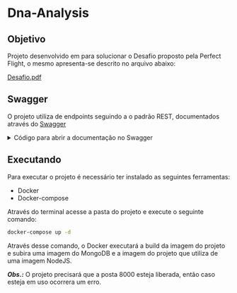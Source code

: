 # Dna-Analysis

## Objetivo

Projeto desenvolvido em para solucionar o Desafio proposto pela Perfect Flight, o mesmo apresenta-se descrito no arquivo abaixo:

[Desafio.pdf](Dna-Analysis%20aa01f752b34145518c4d9a75a1662938/Desafio(1).pdf)

## Swagger

O projeto utiliza de endpoints seguindo a o padrão REST, documentados através do [Swagger](http://editor.swagger.io )
<details>
<summary>
    Código para abrir a documentação no Swagger 
</summary>
    
```yaml
    swagger: "2.0"
    info:
      description: "API voltada para a classificação de simios e não simios com base em cadeia de DNA."
      version: "1.0.0"
      title: "Dna Analysis"
      contact:
        email: "uricbonatti.eng@gmail.com"
    host: "localhost:8000"
    basePath: "/"
    schemes:
    - "https"
    - "http"
    paths:
      /simian:
        post:
          tags:
          - "Analisys"
          summary: "Analisa uma cadeia de DNA"
          description: "Realiza a busca por sequencias dentro da cadeia de DNA que correspondem a um simio"
          operationId: "analisysChain"
          consumes:
          - "application/json"
          produces:
          - "application/json"
          parameters:
          - in: "body"
            name: "body"
            description: "Para analisar uma cadeia de DNA é necessario envia-la em um formato de um vetor de strings de dimensões NxN"
            required: true
            schema:
              $ref: "#/definitions/DnaToAnalyse"
          responses:
            "400":
              description: "Entrada Invalida"
              schema:
                $ref: "#/definitions/ValidationError"
            "429":
              description: "Erro de excesso de requisições por IP"
              schema:
                $ref: "#/definitions/LimitAccessError"
            "500":
              description: "Erro interno do Servidor"
              schema:
                $ref: "#/definitions/InternalError"
            "200":
              description: "Analise bem sucedida"
              schema:
                $ref: "#/definitions/AnalysisResult"
      /stats:
        get:
          tags:
          - "Analisys"
          summary: "Calcula a razão de DNA de simios para não simios"
          description: "Calcula a razão de DNA de simios para não simios e apresenta junto do numero de dnas analisados"
          operationId: "analysisRatio"
          consumes:
          - "application/json"
          produces:
          - "application/json"
          responses:
            "500":
              description: "Erro interno do Servidor"
              schema:
                $ref: "#/definitions/InternalError"
            "429":
              description: "Erro de excesso de requisições por IP"
              schema:
                $ref: "#/definitions/LimitAccessError"
            "200":
              description: "Calculo da Razão"
              schema:
                $ref: "#/definitions/Ratio"
      /stats/list:
        get:
          tags:
          - "Analisys"
          summary: "Retorna a lista de DNAs analisados"
          description: "Retorna a lista de DNAs analisados e o resultado obtido na analise"
          operationId: "analysisList"
          consumes:
          - "application/json"
          produces:
          - "application/json"
          responses:
            "429":
              description: "Erro de excesso de requisições por IP"
              schema:
                $ref: "#/definitions/LimitAccessError"
            "500":
              description: "Erro interno do Servidor"
              schema:
                $ref: "#/definitions/InternalError"
            "200":
              description: "Lista de Analises"
              schema:
                $ref: "#/definitions/ListDna"
         
    definitions:
      InternalError:
        type: "object"
        properties:
          status:
            type: "string"
            example: "error"
          message:
            type: "string"
            example: "Internal Server Error"
      ValidationError:
        type: "object"
        properties:
          status:
            type: "string"
            example: "error"
          message:
            type: "string"
            example: "'dna' must contain at least 4 items"
      LimitAccessError:
        type: "object"
        properties:
          status:
            type: "string"
            example: "error"
          message:
            type: "string"
            example: "Too many requests from this IP, please try again after 5 minutes"
      AnalysisResult:
        type: "object"
        properties:
          is_simian:
            type: "boolean"
            example: true
      Ratio:
        type: "object"
        properties:
          count_human_dna:
            type: "integer"
            example: 6
          count_simian_dna:
            type: "integer"
            example: 3
          ratio:
            type: "number"
            example: 0.5
      ListDna:
        type: "array"
        items:
          type: object
          properties:
            id:
              type: "string"
              example: "61507d8339123e37f8beb2f6"
            is_simian:
              type: "boolean"
              example: false
            dna_chain:
              type: "string"
              example: "CTGGAACTATGCTATTGTAGAGGGCACCTATCACTG"
      DnaToAnalyse:
        type: 'object'
        properties:
          dna:
            type: 'array'
            minItems: 4
            items:
              type: 'string'
              pattern: '^[acgtACGT]*$'
              minLength: 4
            example: ["TTTTCA", "GAGAGC", "AGCCCC", "CACCTT", "ATGGCT","ATGGCT"]
```
    
</details>    

## Executando

Para executar o projeto é necessário ter instalado as seguintes ferramentas:

- Docker
- Docker-compose

Através do terminal acesse a pasta do projeto e execute o seguinte comando:

```bash
docker-compose up -d
```

Através desse comando, o Docker executará a build da imagem do projeto e subira uma imagem do MongoDB e a imagem do projeto que utiliza de uma imagem NodeJS.

***Obs.:*** O projeto precisará que a posta 8000 esteja liberada, então caso esteja em uso ocorrera um erro.
